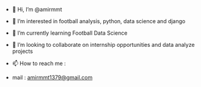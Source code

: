 - 👋 Hi, I’m @amirmmt
- 👀 I’m interested in football analysis, python, data science and django
- 🌱 I’m currently learning Football Data Science
- 💞️ I’m looking to collaborate on internship opportunities and data analyze projects
- 📫 How to reach me :

- mail : amirmmt1379@gmail.com
<!---
amirmmt/amirmmt is a ✨ special ✨ repository because its `README.md` (this file) appears on your GitHub profile.
You can click the Preview link to take a look at your changes.
--->
